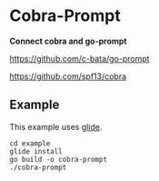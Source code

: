 # Cobra-Prompt

__Connect cobra and go-prompt__

https://github.com/c-bata/go-prompt

https://github.com/spf13/cobra


## Example

This example uses [glide](https://glide.sh/).

```
cd example
glide install
go build -o cobra-prompt
./cobra-prompt
```